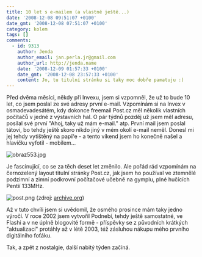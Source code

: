 ```yaml
---
title: 10 let s e-mailem (a vlastně ještě...)
date: '2008-12-08 09:51:07 +0100'
date_gmt: '2008-12-08 07:51:07 +0100'
category: kolem
tags: []
comments:
  - id: 9313
    author: Jenda
    author_email: jan.perla.jr@gmail.com
    author_url: http://jenda.name
    date: '2008-12-09 01:57:33 +0100'
    date_gmt: '2008-12-08 23:57:33 +0100'
    content: Jo, tu titulní stránku si taky moc dobře pamatuju :)
---
```

<p>Před dvěma měsíci, někdy při Invexu, jsem si vzpomněl, že už to bude 10 let, co jsem poslal ze své adresy první e-mail. Vzpomínám si na Invex v osmadevadesátém, kdy dokonce freemail Post.cz měl několik vlastních počítačů v jedné z výstavních hal. O pár týdnů pozděj už jsem měl adresu, posílal své první "Ahoj, taky už mám e-mail." atp. První mail jsem poslal tátovi, bo tehdy ještě skoro nikdo jiný v mém okolí e-mail neměl. Donesl mi jej tehdy vytištěný na papíře - a tento víkend jsem ho konečně našel a hlavičku vyfotil - mobilem...</p>
<p><img src='/assets/migrated/wp-uploads/2008/12/obraz553.jpg' alt='obraz553.jpg' /></p>
<p>Je fascinující, co se za těch deset let změnilo. Ale pořád rád vzpomínám na černozelený layout titulní stránky Post.cz, jak jsem ho používal ve ztemnělé podzimní a zimní podkrovní počítačové učebně na gymplu, plné hučících Pentií 133MHz.</p>
<p><img src='/assets/migrated/wp-uploads/2008/12/post.png' alt='post.png' /> (zdroj: <a href="http://web.archive.org/web/19990116223720/http://www.post.cz/">archive.org</a>)</p>
<p>Až v tuto chvíli jsem si uvědomil, že osmého prosince mám taky jedno výročí. V roce 2002 jsem vytvořil Podnebí, tehdy ještě samostatné, ve Flashi a v ne úplně blogovité formě - příspěvky se z původních krátkých "aktualizací" protáhly až v létě 2003, též zásluhou nákupu mého prvního digitálního foťáku.</p>
<p>Tak, a zpět z nostalgie, další nabitý týden začíná.</p>
